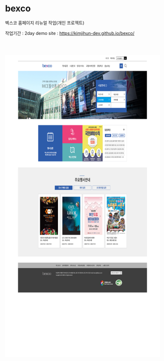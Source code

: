 # bexco

벡스코 홈페이지 리뉴얼 작업(개인 프로젝트)

작업기간 : 2day
demo site : https://kimjihun-dev.github.io/bexco/

<br><br>

<img src="https://github.com/kimjihun-dev/bexco/blob/master/bexco_re.jpg" width="960" height="983">
